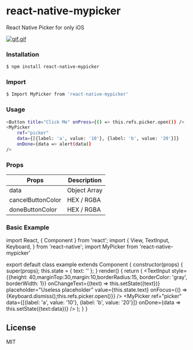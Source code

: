 # react-native-mypicker
React Native Picker for only iOS

[![gif.gif](https://s12.postimg.org/otkj4in71/gif.gif)](https://postimg.org/image/n1rk9m3u1/)

### Installation

```sh
$ npm install react-native-mypicker
```

### Import

```sh
$ Import MyPicker from 'react-native-mypicker'
```

### Usage

```sh
<Button title="Click Me" onPress={() => this.refs.picker.open()} />
<MyPicker
    ref="picker"
    data={[{label: 'a', value: '10'}, {label: 'b', value: '20'}]}
    onDone={data => alert(data)}
/>
```


### Props

| Props | Description |
| ------ | ------ |
| data | Object Array  |
| cancelButtonColor | HEX / RGBA |
| doneButtonColor | HEX / RGBA |

### Basic Example

import React, { Component } from 'react';
import { 
  View,
  TextInput,
  Keyboard,
} from 'react-native';
import MyPicker from 'react-native-mypicker'

export default class example extends Component {
  constructor(props) {
    super(props);
    this.state = { text: '' };
  }
  render() {
    return (
      <View style={{flex:1}}>
        <TextInput
          style={{height: 40,marginTop:30,margin:10,borderRadius:15, borderColor: 'gray', borderWidth: 1}}
          onChangeText={(text) => this.setState({text})}
          placeholder="Useless placeholder"
          value={this.state.text}
          onFocus={() => {Keyboard.dismiss();this.refs.picker.open()}}
        />
        <MyPicker
          ref="picker"
          data={[{label: 'a', value: '10'}, {label: 'b', value: '20'}]}
          onDone={data => this.setState({text:data})}
        />
      </View>
    );
  }
}


License
----

MIT